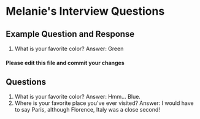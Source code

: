 # Melanie's Interview Questions


## Example Question and Response
1. What is your favorite color?
Answer: Green

#### Please edit this file and commit your changes

## Questions
1. What is your favorite color?
Answer: Hmm... Blue.
2. Where is your favorite place you've ever visited?
Answer: I would have to say Paris, although Florence, Italy was a close second!

